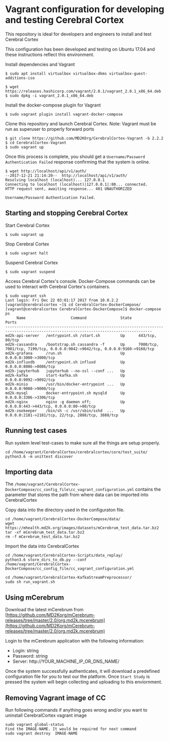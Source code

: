 
# Vagrant configuration for developing and testing Cerebral Cortex
This repository is ideal for developers and engineers to install and test
Cerebral Cortex

This configuration has been developed and testing on Ubuntu 17.04 and these
instructions reflect this environment.

Install dependencies and Vagrant
```
$ sudo apt install virtualbox virtualbox-dkms virtualbox-guest-additions-iso

$ wget https://releases.hashicorp.com/vagrant/2.0.1/vagrant_2.0.1_x86_64.deb
$ sudo dpkg -i vagrant_2.0.1_x86_64.deb
```

Install the docker-compose plugin for Vagrant
```
$ sudo vagrant plugin install vagrant-docker-compose
```

Clone this repository and launch Cerebral Cortex.  Note: Vagrant must be run as superuser to properly forward ports
```
$ git clone https://github.com/MD2KOrg/CerebralCortex-Vagrant -b 2.2.2
$ cd CerebralCortex-Vagrant
$ sudo vagrant up
```

Once this process is complete, you should get a `Username/Password Authentication Failed` response confirming that the system is online.
```
$ wget http://localhost/api/v1/auth/
--2017-12-21 21:14:20--  http://localhost/api/v1/auth/
Resolving localhost (localhost)... 127.0.0.1
Connecting to localhost (localhost)|127.0.0.1|:80... connected.
HTTP request sent, awaiting response... 401 UNAUTHORIZED

Username/Password Authentication Failed.
```


## Starting and stopping Cerebral Cortex

Start Cerebral Cortex
```
$ sudo vagrant up
```

Stop Cerebral Cortex
```
$ sudo vagrant halt
```

Suspend Cerebral Cortex
```
$ sudo vagrant suspend
```

Access Cerebral Cortex's console.  Docker-Compose commands can be used to
interact with Cerebral Cortex's containers.
```
$ sudo vagrant ssh
Last login: Fri Dec 22 03:01:17 2017 from 10.0.2.2
[vagrant@cerebralcortex ~]$ cd CerebralCortex-DockerCompose/
[vagrant@cerebralcortex CerebralCortex-DockerCompose]$ docker-compose ps
     Name                    Command               State                                      Ports
---------------------------------------------------------------------------------------------------------------------------------------
md2k-api-server   /entrypoint.sh /start.sh         Up      443/tcp, 80/tcp
md2k-cassandra    /bootstrap.sh cassandra -f       Up      7000/tcp, 7001/tcp, 7199/tcp, 0.0.0.0:9042->9042/tcp, 0.0.0.0:9160->9160/tcp
md2k-grafana      /run.sh                          Up      0.0.0.0:3000->3000/tcp
md2k-influxdb     /entrypoint.sh influxd           Up      0.0.0.0:8086->8086/tcp
md2k-jupyterhub   jupyterhub --no-ssl --conf ...   Up
md2k-kafka        start-kafka.sh                   Up      0.0.0.0:9092->9092/tcp
md2k-minio        /usr/bin/docker-entrypoint ...   Up      0.0.0.0:9000->9000/tcp
md2k-mysql        docker-entrypoint.sh mysqld      Up      0.0.0.0:3306->3306/tcp
md2k-nginx        nginx -g daemon off;             Up      0.0.0.0:443->443/tcp, 0.0.0.0:80->80/tcp
md2k-zookeeper    /bin/sh -c /usr/sbin/sshd  ...   Up      0.0.0.0:2181->2181/tcp, 22/tcp, 2888/tcp, 3888/tcp
```

## Running test cases
Run system level test-cases to make sure all the things are setup properly.
```
cd /home/vagrant/CerebralCortex/cerebralcortex/core/test_suite/
python3.6 -m unittest discover
```

## Importing data
The
`/home/vagrant/CerebralCortex-DockerCompose/cc_config_file\cc_vagrant_configuration.yml`
contains the parameter that stores the path from where data can be imported into 
CerebralCortex

Copy data into the directory used in the configuraton file.
```
cd /home/vagrant/CerebralCortex-DockerCompose/data/
wget https://mhealth.md2k.org/images/datasets/mCerebrum_test_data.tar.bz2
tar -xf mCerebrum_test_data.tar.bz2
rm -f mCerebrum_test_data.tar.bz2
```

Import the data into CerebralCortex
```
cd /home/vagrant/CerebralCortex-Scripts/data_replay/
python3.6 store_dirs_to_db.py --conf
/home/vagrant/CerebralCortex-DockerCompose/cc_config_file/cc_vagrant_configuration.yml

cd /home/vagrant/CerebralCortex-KafkaStreamPreprocessor/
sudo sh run_vagrant.sh

```
## Using mCerebrum

Download the latest mCerebrum from [https://github.com/MD2Korg/mCerebrum-releases/tree/master/2.0/org.md2k.mcerebrum](https://github.com/MD2Korg/mCerebrum-releases/tree/master/2.0/org.md2k.mcerebrum)

Login to the mCerebrum application with the following information:
* Login: string
* Password: string
* Server: http://YOUR_MACHINE_IP_OR_DNS_NAME/

Once the system successfully authenticates, it will download a predefined
configuration file for you to test our the platform.  Once `Start Study` is
pressed the system will begin collecting and uploading to this enviornment.

## Removing Vagrant image of CC
Run following commands if anything goes wrong and/or you want to uninstall CerebralCortex vagrant image
```
sudo vagrant global-status
Find the IMAGE-NAME. It would be required for next command
sudo vagrant destroy  IMAGE-NAME
```